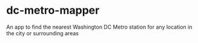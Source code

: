 # dc-metro-mapper
An app to find the nearest Washington DC Metro station for any location in the city or surrounding areas
